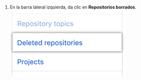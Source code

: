 1. En la barra lateral izquierda, da clic en **Repositorios borrados**. ![Pestaña de repositorios borrados](/assets/images/help/organizations/deleted-repos.png)
